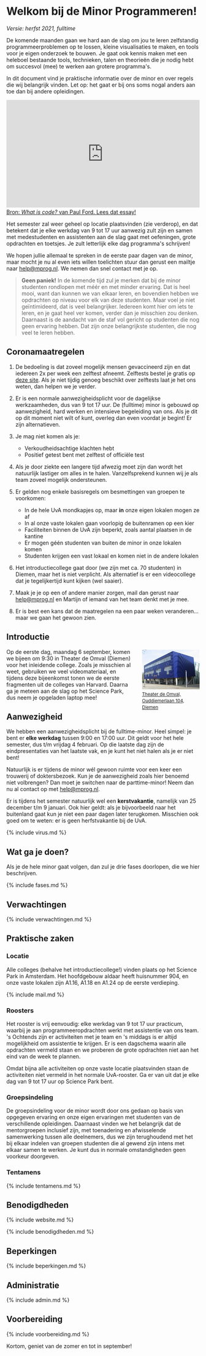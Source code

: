 # Welkom bij de Minor Programmeren!

*Versie: herfst 2021, fulltime*

De komende maanden gaan we hard aan de slag om jou te leren zelfstandig programmeerproblemen op te lossen, kleine visualisaties te maken, en tools voor je eigen onderzoek te bouwen. Je gaat ook kennis maken met een heleboel bestaande tools, technieken, talen en theorieën die je nodig hebt om succesvol (mee) te werken aan grotere programma's.

In dit document vind je praktische informatie over de minor en over regels die wij belangrijk vinden. Let op: het gaat er bij ons soms nogal anders aan toe dan bij andere opleidingen.

<iframe style="width:100%; height: 280px;" src="https://player.vimeo.com/video/130987431?color=ff9933&title=0&byline=0&portrait=0" frameborder="0" webkitallowfullscreen mozallowfullscreen allowfullscreen></iframe>
<a href="http://www.bloomberg.com/graphics/2015-paul-ford-what-is-code/">
Bron: <em>What is code?</em> van Paul Ford. Lees dat essay!</a>

Het semester zal weer geheel op locatie plaatsvinden (zie verderop), en dat betekent dat je elke werkdag van 9 tot 17 uur aanwezig zult zijn en samen met medestudenten en assistenten aan de slag gaat met oefeningen, grote opdrachten en toetsjes. Je zult letterlijk elke dag programma's schrijven!

We hopen jullie allemaal te spreken in de eerste paar dagen van de minor, maar mocht je nu al even iets willen toelichten stuur dan gerust een mailtje naar <help@mprog.nl>. We nemen dan snel contact met je op.

> **Geen paniek!** In de komende tijd zul je merken dat bij de minor studenten rondlopen met méér en met minder ervaring. Dat is heel mooi, want dan kunnen we van elkaar leren, en bovendien hebben we opdrachten op niveau voor elk van deze studenten. Maar voel je niet geïntimideerd, dat is veel belangrijker. Iedereen komt hier om iets te leren, en je gaat heel ver komen, verder dan je misschien zou denken. Daarnaast is de aandacht van de staf vol gericht op studenten die nog geen ervaring hebben. Dat zijn onze belangrijkste studenten, die nog veel te leren hebben.

## Coronamaatregelen

1. De bedoeling is dat zoveel mogelijk mensen gevaccineerd zijn en dat iedereen 2x per week een zelftest afneemt. Zelftests bestel je gratis op [deze site](https://www.zelftestonderwijs.nl). Als je niet tijdig genoeg beschikt over zelftests laat je het ons weten, dan helpen we je verder.

2. Er is een normale aanwezigheidsplicht voor de dagelijkse werkzaamheden, dus van 9 tot 17 uur. De (fulltime) minor is gebouwd op aanwezigheid, hard werken en intensieve begeleiding van ons. Als je dit op dit moment niet wilt of kunt, overleg dan even voordat je begint! Er zijn alternatieven.

3. Je mag niet komen als je:
    - Verkoudheidsachtige klachten hebt
    - Positief getest bent met zelftest of officiële test

4. Als je door ziekte een langere tijd afwezig moet zijn dan wordt het natuurlijk lastiger om alles in te halen. Vanzelfsprekend kunnen wij je als team zoveel mogelijk ondersteunen.

5. Er gelden nog enkele basisregels om besmettingen van groepen te voorkomen:
    - In de hele UvA mondkapjes op, maar **in** onze eigen lokalen mogen ze af
    - In al onze vaste lokalen gaan voorlopig de buitenramen op een kier
    - Faciliteiten binnen de UvA zijn beperkt, zoals aantal plaatsen in de kantine
    - Er mogen géén studenten van buiten de minor in onze lokalen komen
    - Studenten krijgen een vast lokaal en komen niet in de andere lokalen

6. Het introductiecollege gaat door (we zijn met ca. 70 studenten) in Diemen, maar het is niet verplicht. Als alternatief is er een videocollege dat je tegelijkertijd kunt kijken (wel saaier).

7. Maak je je op een of andere manier zorgen, mail dan gerust naar <help@mprog.nl> en Martijn of iemand van het team denkt met je mee.

8. Er is best een kans dat de maatregelen na een paar weken veranderen... maar we gaan het gewoon zien.

## Introductie

<div style="float:right; max-width: 150px; margin-left:2em; margin-bottom:2em; margin-top:0.25em">
<a href="https://www.theaterdeomval.nl"><img src="../omval.jpg" style="max-width:150px;"><br><small>Theater de Omval, Ouddiemerlaan&nbsp;104,  Diemen</small></a>
</div>

Op de eerste dag, maandag 6 september, komen we bijeen om 9:30 in Theater de Omval (Diemen) voor het inleidende college. Zoals je misschien al weet, gebruiken we veel videomateriaal, en tijdens deze bijeenkomst tonen we de eerste fragmenten uit de colleges van Harvard. Daarna ga je meteen aan de slag op het Science Park, dus neem je opgeladen laptop mee!

## Aanwezigheid

We hebben een aanwezigheidsplicht bij de fulltime-minor. Heel simpel: je bent er **elke werkdag** tussen 9:00 en 17:00 uur. Dit geldt voor het hele semester, dus t/m vrijdag 4 februari. Op die laatste dag zijn de eindpresentaties van het laatste vak, en je kunt het niet halen als je er niet bent!

Natuurlijk is er tijdens de minor wél gewoon ruimte voor een keer een trouwerij of doktersbezoek. Kun je de aanwezigheid zoals hier benoemd niet volbrengen? Dan moet je switchen naar de parttime-minor! Neem dan nu al contact op met <help@mprog.nl>.

Er is tijdens het semester natuurlijk wel een **kerstvakantie**, namelijk van 25 december t/m 9 januari. Ook hier geldt: als je bijvoorbeeld naar het buitenland gaat kun je niet een paar dagen later terugkomen. Misschien ook goed om te weten: er is geen herfstvakantie bij de UvA.

{% include virus.md %}

## Wat ga je doen?

Als je de hele minor gaat volgen, dan zul je drie fases doorlopen, die we hier beschrijven.

{% include fases.md %}

## Verwachtingen

{% include verwachtingen.md %}

## Praktische zaken

### Locatie

Alle colleges (behalve het introductiecollege!) vinden plaats op het Science Park in Amsterdam. Het hoofdgebouw aldaar heeft huisnummer 904, en onze vaste lokalen zijn A1.16, A1.18 en A1.24 op de eerste verdieping.

{% include mail.md %}

### Roosters

Het rooster is vrij eenvoudig: elke werkdag van 9 tot 17 uur practicum, waarbij je aan programmeeropdrachten werkt met assistentie van ons team. 's Ochtends zijn er activiteiten met je team en 's middags is er altijd mogelijkheid om assistentie te krijgen. Er is een dagschema waarin alle opdrachten vermeld staan en we proberen de grote opdrachten niet aan het eind van de week te plannen.

Omdat bijna alle activiteiten op onze vaste locatie plaatsvinden staan de activiteiten niet vermeld in het normale UvA-rooster. Ga er van uit dat je elke dag van 9 tot 17 uur op Science Park bent.

### Groepsindeling

De groepsindeling voor de minor wordt door ons gedaan op basis van opgegeven ervaring en onze eigen ervaringen met studenten van de verschillende opleidingen. Daarnaast vinden we het belangrijk dat de mentorgroepen inclusief zijn, met toenadering en afwisselende samenwerking tussen alle deelnemers, dus we zijn terughoudend met het bij elkaar indelen van groepen studenten die al gewend zijn intens met elkaar samen te werken. Je kunt dus in normale omstandigheden geen voorkeur doorgeven.

### Tentamens

{% include tentamens.md %}

## Benodigdheden

{% include website.md %}

{% include benodigdheden.md %}

## Beperkingen

{% include beperkingen.md %}

## Administratie

{% include admin.md %}

## Voorbereiding

{% include voorbereiding.md %}

Kortom, geniet van de zomer en tot in september!
